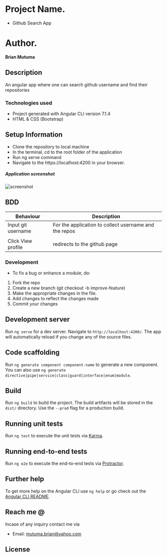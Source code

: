 # Project Name.
- Github Search App

# Author.
**Brian Mutuma**

## Description 

An angular app where one can search github username and find their repositories

### Technologies used
- Project generated with Angular CLI version 7.1.4
- HTML & CSS (Bootstrap)

## Setup Information
- Clone the repository to local machine
- In the terminal, cd to the root folder of the application
- Run ng serve command
- Navigate to the https://localhost:4200 in your browser.

##### Application screenshot
![screenshot]()

## BDD

| **Behaviour**            | **Description**                                         |
|--------------------------|---------------------------------------------------------|
| Input git username       | For the application to collect username and the repos   |
|                          |                                                         |
| Click View profile       | redirects to the github page                            |                                                       



### Development
- To fix a bug or enhance a module, do:

1. Fork the repo
2. Create a new branch (git checkout -b improve-feature)
3. Make the appropriate changes in the file.
4. Add changes to reflect the changes made
5. Commit your changes 


## Development server

Run `ng serve` for a dev server. Navigate to `http://localhost:4200/`. The app will automatically reload if you change any of the source files.

## Code scaffolding

Run `ng generate component component-name` to generate a new component. You can also use `ng generate directive|pipe|service|class|guard|interface|enum|module`.

## Build

Run `ng build` to build the project. The build artifacts will be stored in the `dist/` directory. Use the `--prod` flag for a production build.

## Running unit tests

Run `ng test` to execute the unit tests via [Karma](https://karma-runner.github.io).

## Running end-to-end tests

Run `ng e2e` to execute the end-to-end tests via [Protractor](http://www.protractortest.org/).

## Further help

To get more help on the Angular CLI use `ng help` or go check out the [Angular CLI README](https://github.com/angular/angular-cli/blob/master/README.md). 


## Reach me @
Incase of any inquiry contact me via
- Email: mutuma.brian@yahoo.com

## License 
<!-- [The MIT license](LICENSE)
- Copyright (c) **Brian-M-Code** @2019 -->
